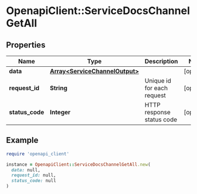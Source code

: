 # OpenapiClient::ServiceDocsChannelGetAll

## Properties

| Name | Type | Description | Notes |
| ---- | ---- | ----------- | ----- |
| **data** | [**Array&lt;ServiceChannelOutput&gt;**](ServiceChannelOutput.md) |  | [optional] |
| **request_id** | **String** | Unique id for each request | [optional] |
| **status_code** | **Integer** | HTTP response status code | [optional] |

## Example

```ruby
require 'openapi_client'

instance = OpenapiClient::ServiceDocsChannelGetAll.new(
  data: null,
  request_id: null,
  status_code: null
)
```

